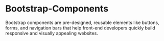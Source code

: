 # Bootstrap-Components
Bootstrap components are pre-designed, reusable elements like buttons, forms, and navigation bars that help front-end developers quickly build responsive and visually appealing websites.
